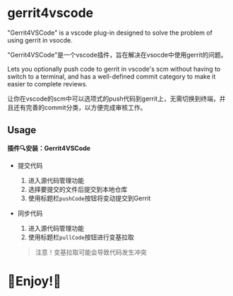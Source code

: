 # gerrit4vscode

"Gerrit4VSCode" is a vscode plug-in designed to solve the problem of using gerrit in vsocde.

"Gerrit4VSCode"是一个vscode插件，旨在解决在vsocde中使用gerrit的问题。

 Lets you optionally push code to gerrit in vscode's scm without having to switch to a terminal, and has a well-defined commit category to make it easier to complete reviews.

 让你在vscode的scm中可以选项式的push代码到gerrit上，无需切换到终端，并且还有完善的commit分类，以方便完成审核工作。

## Usage

**插件🔍安装：Gerrit4VSCode**

- 提交代码
  1. 进入源代码管理功能
  2. 选择要提交的文件后提交到本地仓库
  3. 使用标题栏`pushCode`按钮将变动提交到Gerrit

- 同步代码
  1. 进入源代码管理功能
  2. 使用标题栏`pullCode`按钮进行变基拉取
  > 注意！变基拉取可能会导致代码发生冲突



# **🎉Enjoy!🎉**
